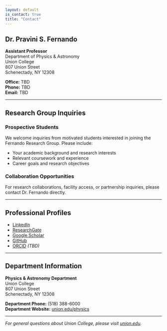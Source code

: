 ```yaml
---
layout: default
is_contact: true
title: "Contact"
---
```



## Dr. Pravini S. Fernando

**Assistant Professor**  
Department of Physics & Astronomy  
Union College  
807 Union Street  
Schenectady, NY 12308  

**Office:** TBD  
**Phone:** TBD  
**Email:** TBD  

---

## Research Group Inquiries

### Prospective Students

We welcome inquiries from motivated students interested in joining the Fernando Research Group. Please include:
- Your academic background and research interests
- Relevant coursework and experience
- Career goals and research objectives

### Collaboration Opportunities

For research collaborations, facility access, or partnership inquiries, please contact Dr. Fernando directly.

---

## Professional Profiles

- [LinkedIn](https://www.linkedin.com/in/pravini-fernando-b42b7241/)
- [ResearchGate](https://www.researchgate.net/profile/Pravini_Fernando2)
- [Google Scholar](https://scholar.google.com/citations?user=cIsD9HkAAAAJ&hl=en&oi=ao)
- [GitHub](https://github.com/pravinifernando)
- [ORCID](https://orcid.org) *(TBD)*

---

## Department Information

**Physics & Astronomy Department**  
Union College  
807 Union Street  
Schenectady, NY 12308  

**Department Phone:** (518) 388-6000  
**Department Website:** [union.edu/physics](https://www.union.edu/physics)

---

*For general questions about Union College, please visit [union.edu](https://www.union.edu).*
